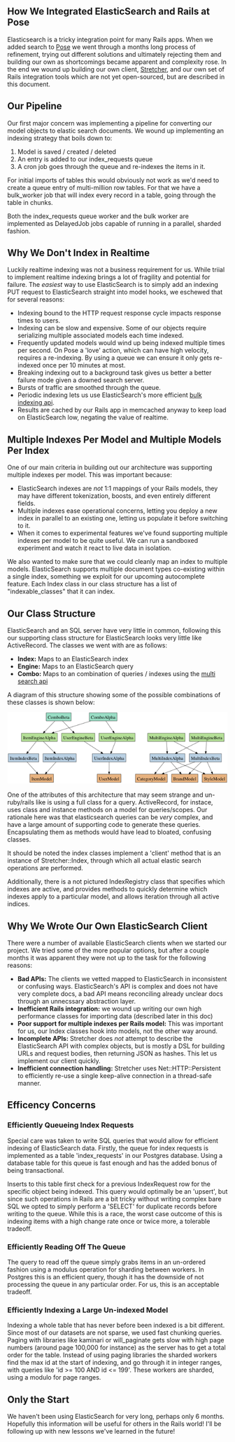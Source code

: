 ## How We Integrated ElasticSearch and Rails at Pose

Elasticsearch is a tricky integration point for many Rails apps. When we added search to [Pose](http://pose.com) we went through a months long process of refinement, trying out different solutions and ultimately rejecting them and building our own as shortcomings became apparent and complexity rose. In the end we wound up building our own client, [Stretcher](https://github.com/PoseBiz/stretcher), and our own set of Rails integration tools which are not yet open-sourced, but are described in this document.

## Our Pipeline

Our first major concern was implementing a pipeline for converting our model objects to elastic search documents. We wound up implementing an indexing strategy that boils down to:

1. Model is saved / created / deleted
1. An entry is added to our index_requests queue
1. A cron job goes through the queue and re-indexes the items in it.

For initial imports of tables this would obviously not work as we'd need to create a queue entry of multi-million row tables. For that we have a bulk_worker job that will index every record in a table, going through the table in chunks.

Both the index_requests queue worker and the bulk worker are implemented as DelayedJob jobs capable of running in a parallel, sharded fashion.

## Why We Don't Index in Realtime

Luckily realtime indexing was not a business requirement for us. While triial to implement realtime indexing brings a lot of fragility and potential for failure. The *easiest* way to use ElasticSearch is to simply add an indexing PUT request to ElasticSearch straight into model hooks, we eschewed that for several reasons:

* Indexing bound to the HTTP request response cycle impacts response times to users.
* Indexing can be slow and expensive. Some of our objects require serializing multiple associated models each time indexed.
* Frequently updated models would wind up being indexed multiple times per second. On Pose a 'love' action, which can have high velocity, requires a re-indexing. By using a queue we can ensure it only gets re-indexed once per 10 minutes at most.
* Breaking indexing out to a background task gives us better a better failure mode given a downed search server.
* Bursts of traffic are smoothed through the queue.
* Periodic indexing lets us use ElasticSearch's more efficient [bulk indexing api](http://www.elasticsearch.org/guide/reference/api/bulk.html).
* Results are cached by our Rails app in memcached anyway to keep load on ElasticSearch low, negating the value of realtime.

## Multiple Indexes Per Model and Multiple Models Per Index

One of our main criteria in building out our architecture was supporting multiple indexes per model. This was important because:

* ElasticSearch indexes are *not* 1:1 mappings of your Rails models, they may have different tokenization, boosts, and even entirely different fields.
* Multiple indexes ease operational concerns, letting you deploy a new index in parallel to an existing one, letting us populate it before switching to it.
* When it comes to experimental features we've found supporting multiple indexes per model to be quite useful. We can run a sandboxed experiment and watch it react to live data in isolation.

We also wanted to make sure that we could cleanly map an index to multiple models. ElasticSearch supports multiple document types co-existing within a single index, something we exploit for our upcoming autocomplete feature. Each Index class in our class structure has a list of "indexable_classes" that it can index.

## Our Class Structure

ElasticSearch and an SQL server have very little in common, following this our supporting class structure for ElasticSearch looks very little like ActiveRecord. The classes we went with are as follows:

* **Index:** Maps to an ElasticSearch index
* **Engine:** Maps to an ElasticSearch query
* **Combo:** Maps to an combination of queries / indexes using the [multi search api](http://www.elasticsearch.org/guide/reference/api/multi-search.html)

A diagram of this structure showing some of the possible combinations of these classes is shown below:

![ElasticSearch Class Structure](../assets/images/elasticsearch-classes.png)

One of the attributes of this architecture that may seem strange and un-ruby/rails like is using a full class for a query. ActiveRecord, for instace, uses class and instance methods on a model for queries/scopes. Our rationale here was that elasticsearch queries can be *very* complex, and have a large amount of supporting code to generate these queries. Encapsulating them as methods would have lead to bloated, confusing classes.

It should be noted the index classes implement a 'client' method that is an instance of Stretcher::Index, through which all actual elastic search operations are performed.

Additionally, there is a not pictured IndexRegistry class that specifies which indexes are active, and provides methods to quickly determine which indexes apply to a particular model, and allows iteration through all active indices.

## Why We Wrote Our Own ElasticSearch Client

There were a number of available ElasticSearch clients when we started our project. We tried some of the more popular options, but after a couple months it was apparent they were not up to the task for the following reasons:

* **Bad APIs:** The clients we vetted mapped to ElasticSearch in inconsistent or confusing ways. ElasticSearch's API is complex and does not have very complete docs, a bad API means reconciling already unclear docs through an unnecssary abstraction layer.
* **Inefficient Rails integration:** we wound up writing our own high performance classes for importing data (described later in this doc)
* **Poor support for multiple indexes per Rails model:** This was important for us, our Index classes hook into models, not the other way around.
* **Incomplete APIs:** Stretcher does *not* attempt to describe the ElasticSearch API with complex objects, but is mostly a DSL for building URLs and request bodies, then returning JSON as hashes. This let us implement our client quickly.
* **Inefficient connection handling:** Stretcher uses Net::HTTP::Persistent to efficiently re-use a single keep-alive connection in a thread-safe manner.

## Efficency Concerns

### Efficiently Queueing Index Requests

Special care was taken to write SQL queries that would allow for efficient indexing of ElasticSearch data. Firstly, the queue for index requests is implemented as a table 'index_requests' in our Postgres database. Using a database table for this queue is fast enough and has the added bonus of being transactional. 

Inserts to this table first check for a previous IndexRequest row for the specific object being indexed. This query would optimally be an 'upsert', but since such operations in Rails are a bit tricky without writing complex bare SQL we opted to simply perform a 'SELECT' for duplicate records before writing to the queue. While this is a race, the worst case outcome of this is indexing items with a high change rate once or twice more, a tolerable tradeoff.

### Efficiently Reading Off The Queue

The query to read off the queue simply grabs items in an un-ordered fashion using a modulus operation for sharding between workers. In Postgres this is an efficient query, though it has the downside of not processing the queue in any particular order. For us, this is an acceptable tradeoff.

### Efficiently Indexing a Large Un-indexed Model

Indexing a whole table that has never before been indexed is a bit different. Since most of our datasets are not sparse, we used fast chunking queries. Paging with libraries like kaminari or will_paginate gets slow with high page numbers (around page 100,000 for instance) as the server has to get a total order for the table. Instead of using paging libraries the sharded workers find the max id at the start of indexing, and go through it in integer ranges, with queries like 'id >= 100 AND id <= 199'. These workers are sharded, using a modulo for page ranges.

## Only the Start

We haven't been using ElasticSearch for very long, perhaps only 6 months. Hopefully this information will be useful for others in the Rails world! I'll be following up with new lessons we've learned in the future!